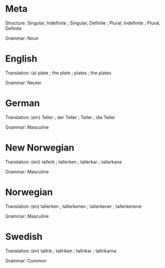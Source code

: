 
Meta
====

Structure: Singular, Indefinite ; Singular, Definite ; Plural, Indefinite ; Plural, Definite

Grammar:   Noun



English
=======

Translation: (a) plate ; the plate ; plates ; the plates

Grammar:     Neuter



German
======

Translation: (ein) Teller ; der Teller ; Teller ; die Teller

Grammar:     Masculine



New Norwegian
=============

Translation: (ein) tallerk ; tallerken ; tallerkar ; tallerkane

Grammar:     Masculine



Norwegian
=========

Translation: (en) tallerken ; tallerkenen ; tallerkener ; tallerkenene

Grammar:     Masculine



Swedish
=======

Translation: (en) tallrik ; tallriken ; tallrikar ; tallrikarna

Grammar:     Common
